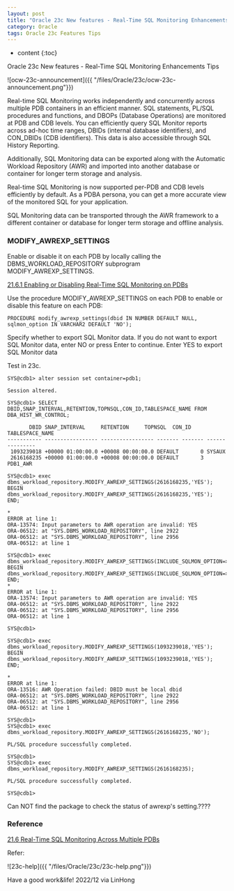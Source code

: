 ```yaml
---
layout: post
title: "Oracle 23c New features - Real-Time SQL Monitoring Enhancements Tips"
category: Oracle
tags: Oracle 23c Features Tips
---
```


* content
{:toc}

Oracle 23c New features - Real-Time SQL Monitoring Enhancements Tips

![ocw-23c-announcement]({{ "/files/Oracle/23c/ocw-23c-announcement.png"}})	


Real-time SQL Monitoring works independently and concurrently across multiple PDB containers in an efficient manner. SQL statements, PL/SQL procedures and functions, and DBOPs (Database Operations) are monitored at PDB and CDB levels. You can efficiently query SQL Monitor reports across ad-hoc time ranges, DBIDs (internal database identifiers), and CON_DBIDs (CDB identifiers). This data is also accessible through SQL History Reporting.

Additionally, SQL Monitoring data can be exported along with the Automatic Workload Repository (AWR) and imported into another database or container for longer term storage and analysis.

Real-time SQL Monitoring is now supported per-PDB and CDB levels efficiently by default. As a PDBA persona, you can get a more accurate view of the monitored SQL for your application.

SQL Monitoring data can be transported through the AWR framework to a different container or database for longer term storage and offline analysis.






### MODIFY_AWREXP_SETTINGS

Enable or disable it on each PDB by locally calling the DBMS_WORKLOAD_REPOSITORY subprogram MODIFY_AWREXP_SETTINGS.

[21.6.1 Enabling or Disabling Real-Time SQL Monitoring on PDBs](https://docs-stage.oracle.com/en/database/oracle/oracle-database/23/tgsql/monitoring-database-operations.html#GUID-6B4577C5-BD75-4E80-95B6-917F18C9363A)


Use the procedure MODIFY_AWREXP_SETTINGS on each PDB to enable or disable this feature on each PDB:
```
PROCEDURE modify_awrexp_settings(dbid IN NUMBER DEFAULT NULL, sqlmon_option IN VARCHAR2 DEFAULT 'NO');
```
Specify whether to export SQL Monitor data. If you do not want to export SQL Monitor data, enter NO or press Enter to continue. Enter YES to export SQL Monitor data

Test in 23c.
```
SYS@cdb1> alter session set container=pdb1;

Session altered.

SYS@cdb1> SELECT DBID,SNAP_INTERVAL,RETENTION,TOPNSQL,CON_ID,TABLESPACE_NAME FROM DBA_HIST_WR_CONTROL;

       DBID SNAP_INTERVAL     RETENTION 	TOPNSQL  CON_ID TABLESPACE_NAME
----------- ----------------- ----------------- ------- ------- ---------------
 1093239018 +00000 01:00:00.0 +00008 00:00:00.0 DEFAULT       0 SYSAUX
 2616168235 +00000 01:00:00.0 +00008 00:00:00.0 DEFAULT       3 PDB1_AWR

SYS@cdb1> exec dbms_workload_repository.MODIFY_AWREXP_SETTINGS(2616168235,'YES');
BEGIN dbms_workload_repository.MODIFY_AWREXP_SETTINGS(2616168235,'YES'); END;

*
ERROR at line 1:
ORA-13574: Input parameters to AWR operation are invalid: YES
ORA-06512: at "SYS.DBMS_WORKLOAD_REPOSITORY", line 2922
ORA-06512: at "SYS.DBMS_WORKLOAD_REPOSITORY", line 2956
ORA-06512: at line 1

SYS@cdb1> exec dbms_workload_repository.MODIFY_AWREXP_SETTINGS(INCLUDE_SQLMON_OPTION=>'YES');
BEGIN dbms_workload_repository.MODIFY_AWREXP_SETTINGS(INCLUDE_SQLMON_OPTION=>'YES'); END;
*
ERROR at line 1:
ORA-13574: Input parameters to AWR operation are invalid: YES
ORA-06512: at "SYS.DBMS_WORKLOAD_REPOSITORY", line 2922
ORA-06512: at "SYS.DBMS_WORKLOAD_REPOSITORY", line 2956
ORA-06512: at line 1

SYS@cdb1> 

SYS@cdb1> exec dbms_workload_repository.MODIFY_AWREXP_SETTINGS(1093239018,'YES');
BEGIN dbms_workload_repository.MODIFY_AWREXP_SETTINGS(1093239018,'YES'); END;

*
ERROR at line 1:
ORA-13516: AWR Operation failed: DBID must be local dbid
ORA-06512: at "SYS.DBMS_WORKLOAD_REPOSITORY", line 2922
ORA-06512: at "SYS.DBMS_WORKLOAD_REPOSITORY", line 2956
ORA-06512: at line 1

SYS@cdb1> 
SYS@cdb1> exec dbms_workload_repository.MODIFY_AWREXP_SETTINGS(2616168235,'NO');

PL/SQL procedure successfully completed.

SYS@cdb1> 
SYS@cdb1> exec dbms_workload_repository.MODIFY_AWREXP_SETTINGS(2616168235);

PL/SQL procedure successfully completed.

SYS@cdb1> 
```

Can NOT find the package to check the status of awrexp's setting.????

### Reference 

[21.6 Real-Time SQL Monitoring Across Multiple PDBs](https://docs-stage.oracle.com/en/database/oracle/oracle-database/23/tgsql/monitoring-database-operations.html)

Refer:

![23c-help]({{ "/files/Oracle/23c/23c-help.png"}})


Have a good work&life! 2022/12 via LinHong


